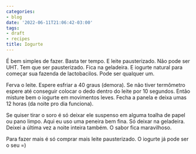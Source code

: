 ```yaml
---
categories:
- blog
date: '2022-06-11T21:06:42-03:00'
tags:
- draft
- recipes
title: Iogurte
---
```


É bem simples de fazer. Basta ter tempo. E leite pausterizado. Não pode ser UHT. Tem que ser pausterizado. Fica na geladeira. E iogurte natural para começar sua fazenda de lactobacilos. Pode ser qualquer um.

Ferva o leite. Espere esfriar a 40 graus (demora). Se não tiver termômetro espere até conseguir colocar o dedo dentro do leite por 10 segundos. Então misture bem o iogurte em movimentos leves. Fecha a panela e deixa umas 12 horas (da noite pro dia funciona).

Se quiser tirar o soro é só deixar ele suspenso em alguma toalha de papel ou pano limpo. Aqui eu uso uma peneira bem fina. Só deixar na geladeira. Deixei a última vez a noite inteira também. O sabor fica maravilhoso.

Para fazer mais é só comprar mais leite pausterizado. O iogurte já pode ser o seu =)
